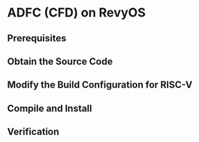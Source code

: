 # ADFC (CFD) on RevyOS

## Prerequisites

## Obtain the Source Code

## Modify the Build Configuration for RISC-V

## Compile and Install

## Verification
